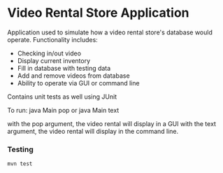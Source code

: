 # Video Rental Store Application

Application used to simulate how a video rental store's database would operate.
Functionality includes:
- Checking in/out video
- Display current inventory
- Fill in database with testing data
- Add and remove videos from database
- Ability to operate via GUI or command line

Contains unit tests as well using JUnit

To run:
java Main pop
or
java Main text

with the pop argument, the video rental will display in a GUI
with the text argument, the video rental will display in the command line.

### Testing
```
mvn test
```
